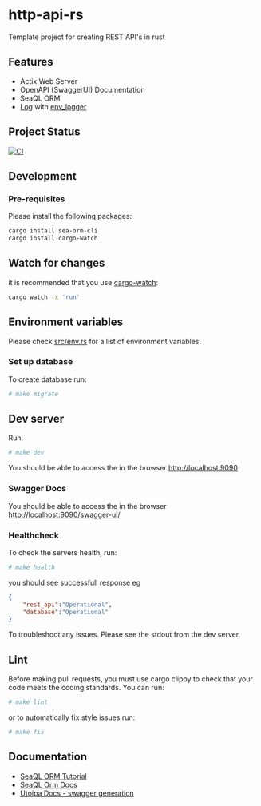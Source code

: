 http-api-rs
====

Template project for creating REST API's in rust

## Features

- Actix Web Server
- OpenAPI (SwaggerUI) Documentation
- SeaQL ORM
- [Log](https://docs.rs/log/latest/log/index.html) with [env_logger](https://docs.rs/env_logger/0.9.1/env_logger/)

## Project Status

[![CI](https://github.com/daniel-samson/http-api-rs/actions/workflows/ci.yml/badge.svg?branch=main)](https://github.com/daniel-samson/http-api-rs/actions/workflows/ci.yml)

## Development

### Pre-requisites
Please install the following packages:

```bash
cargo install sea-orm-cli
cargo install cargo-watch
```

## Watch for changes

it is recommended that you use [cargo-watch](https://github.com/passcod/cargo-watch):

```bash
cargo watch -x 'run'
```

## Environment variables
Please check [src/env.rs](src/env.rs) for a list of environment variables.

### Set up database
To create database run:

```bash
# make migrate
```

## Dev server
Run:

```bash
# make dev
```

You should be able to access the in the browser [http://localhost:9090](http://localhost:9090)

### Swagger Docs
You should be able to access the in the browser [http://localhost:9090/swagger-ui/](http://localhost:9090/swagger-ui/)

### Healthcheck
To check the servers health, run:

```bash
# make health
```

you should see successfull response eg
```json
{
    "rest_api":"Operational",
    "database":"Operational"
}
```

To troubleshoot any issues. Please see the stdout from the dev server.

## Lint

Before making pull requests, you must use cargo clippy to check that your code meets the coding standards. You can run:

```bash
# make lint
```

or to automatically fix style issues run:

```bash
# make fix
```


## Documentation

- [SeaQL ORM Tutorial](https://www.sea-ql.org/sea-orm-tutorial/ch00-00-introduction.html)
- [SeaQL Orm Docs](https://www.sea-ql.org/SeaORM/docs/index/)
- [Utoipa Docs - swagger generation](https://docs.rs/utoipa/2.2.0/utoipa/)
